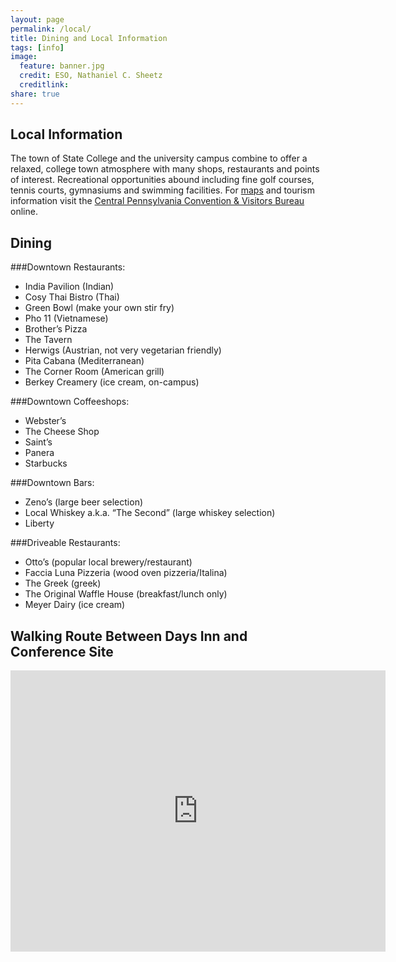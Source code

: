 ```yaml
---
layout: page
permalink: /local/
title: Dining and Local Information
tags: [info]
image:
  feature: banner.jpg
  credit: ESO, Nathaniel C. Sheetz
  creditlink: 
share: true
---
```


Local Information
-----------------
The town of State College and the university campus
combine to offer a relaxed, college town atmosphere with many shops,
restaurants and points
of interest. Recreational opportunities abound including fine golf
courses, tennis courts, gymnasiums and swimming
facilities. For <a href="http://www.geog.psu.edu/print-campus-maps">maps</a> and tourism information
visit the <a href="http://www.visitpennstate.org">Central
Pennsylvania
Convention &amp;
Visitors Bureau</a> online. 

Dining
------
###Downtown Restaurants:

- India Pavilion (Indian)
- Cosy Thai Bistro (Thai)
- Green Bowl (make your own stir fry)
- Pho 11 (Vietnamese)
- Brother’s Pizza
- The Tavern 
- Herwigs (Austrian, not very vegetarian friendly)
- Pita Cabana (Mediterranean)
- The Corner Room (American grill)
- Berkey Creamery (ice cream, on-campus)

###Downtown Coffeeshops:
- Webster’s
- The Cheese Shop
- Saint’s
- Panera
- Starbucks

###Downtown Bars:
- Zeno’s (large beer selection)
- Local Whiskey a.k.a. “The Second” (large whiskey selection)
- Liberty

###Driveable Restaurants:
- Otto’s (popular local brewery/restaurant)
- Faccia Luna Pizzeria (wood oven pizzeria/Italina)
- The Greek (greek)
- The Original Waffle House (breakfast/lunch only)
- Meyer Dairy (ice cream)




Walking Route Between Days Inn and Conference Site
--------------------------------------------------
<iframe src="https://www.google.com/maps/embed?pb=!1m29!1m12!1m3!1d6040.9273513625585!2d-77.8695919565871!3d40.79580358033324!2m3!1f0!2f0!3f0!3m2!1i1024!2i768!4f13.1!4m14!1i0!3e2!4m5!1s0x89cea8a218acb4b7%3A0xed573d73f1845079!2sDays+Inn+State+College%2C+240+S+Pugh+St%2C+State+College%2C+PA+16801!3m2!1d40.793547!2d-77.858408!4m5!1s0x89cea67bfb92c563%3A0x1bcced81e460c7ad!2sThe+Nittany+Lion+Inn+of+the+Pennsylvania+State+University%2C+200+W+Park+Ave%2C+State+College%2C+PA+16803!3m2!1d40.797247!2d-77.87080499999999!5e0!3m2!1sen!2sus!4v1415999012389" width="600" height="450" frameborder="0" style="border:0"></iframe>